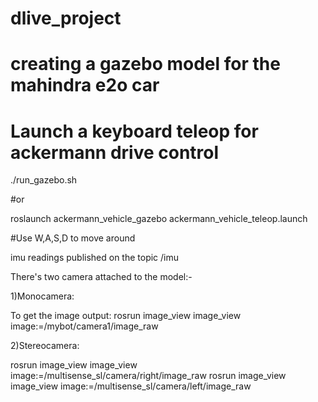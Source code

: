 # dlive_project
# creating a gazebo model for the mahindra e2o car

# Launch a keyboard teleop for ackermann drive control
./run_gazebo.sh

#or

roslaunch ackermann_vehicle_gazebo ackermann_vehicle_teleop.launch

#Use W,A,S,D to move around 

imu readings published on the topic /imu

There's two camera attached to the model:-

1)Monocamera:

To get the image output: rosrun image_view image_view image:=/mybot/camera1/image_raw

2)Stereocamera:

rosrun image_view image_view image:=/multisense_sl/camera/right/image_raw
rosrun image_view image_view image:=/multisense_sl/camera/left/image_raw



